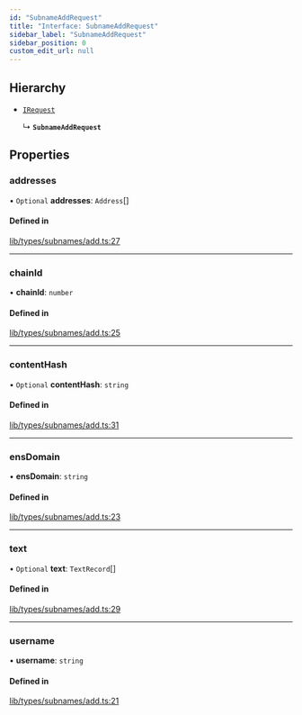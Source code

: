 ```yaml
---
id: "SubnameAddRequest"
title: "Interface: SubnameAddRequest"
sidebar_label: "SubnameAddRequest"
sidebar_position: 0
custom_edit_url: null
---
```


## Hierarchy

- [`IRequest`](IRequest.md)

  ↳ **`SubnameAddRequest`**

## Properties

### addresses

• `Optional` **addresses**: `Address`[]

#### Defined in

[lib/types/subnames/add.ts:27](https://github.com/JustaName-id/JustaName-sdk/blob/24a962e/packages/@justaname.id/sdk/src/lib/types/subnames/add.ts#L27)

___

### chainId

• **chainId**: `number`

#### Defined in

[lib/types/subnames/add.ts:25](https://github.com/JustaName-id/JustaName-sdk/blob/24a962e/packages/@justaname.id/sdk/src/lib/types/subnames/add.ts#L25)

___

### contentHash

• `Optional` **contentHash**: `string`

#### Defined in

[lib/types/subnames/add.ts:31](https://github.com/JustaName-id/JustaName-sdk/blob/24a962e/packages/@justaname.id/sdk/src/lib/types/subnames/add.ts#L31)

___

### ensDomain

• **ensDomain**: `string`

#### Defined in

[lib/types/subnames/add.ts:23](https://github.com/JustaName-id/JustaName-sdk/blob/24a962e/packages/@justaname.id/sdk/src/lib/types/subnames/add.ts#L23)

___

### text

• `Optional` **text**: `TextRecord`[]

#### Defined in

[lib/types/subnames/add.ts:29](https://github.com/JustaName-id/JustaName-sdk/blob/24a962e/packages/@justaname.id/sdk/src/lib/types/subnames/add.ts#L29)

___

### username

• **username**: `string`

#### Defined in

[lib/types/subnames/add.ts:21](https://github.com/JustaName-id/JustaName-sdk/blob/24a962e/packages/@justaname.id/sdk/src/lib/types/subnames/add.ts#L21)
